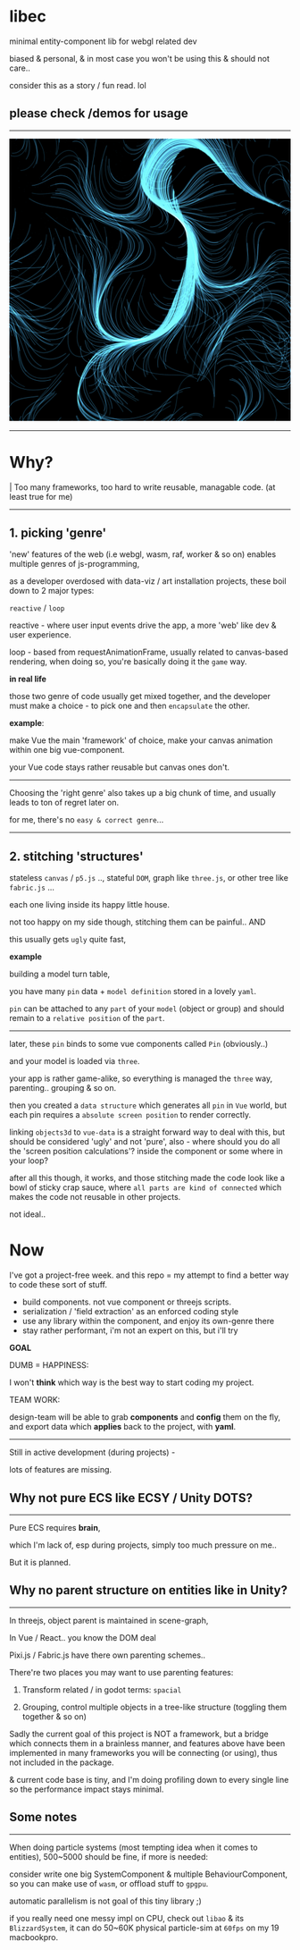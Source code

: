 # libec
minimal entity-component lib for webgl related dev

biased & personal, & in most case you won't be using this & should not care..

consider this as a story / fun read. lol


## please check /demos for usage
---
![capture](demos/capture.png)

---

# Why?
| Too many frameworks, too hard to write reusable, managable code. (at least true for me)


---

## 1. picking 'genre'

'new' features of the web (i.e webgl, wasm, raf, worker & so on) enables multiple genres of js-programming, 

as a developer overdosed with data-viz / art installation projects, these boil down to 2 major types:

`reactive` / `loop`

reactive - where user input events drive the app, a more 'web' like dev & user experience.

loop - based from requestAnimationFrame, usually related to canvas-based rendering, when doing so, you're basically doing it the `game` way.


**in real life**

those two genre of code usually get mixed together, and the developer must make a choice - to pick one and then `encapsulate` the other.

**example**:

make Vue the main 'framework' of choice, make your canvas animation within one big vue-component.

your Vue code stays rather reusable but canvas ones don't.


---

Choosing the 'right genre' also takes up a big chunk of time, and usually leads to ton of regret later on.

for me, there's no `easy & correct genre`... 

---

## 2. stitching 'structures'

stateless `canvas` / `p5.js` .., stateful `DOM`, graph like `three.js`, or other tree like `fabric.js` ...

each one living inside its happy little house.

not too happy on my side though, stitching them can be painful..
AND

this usually gets `ugly` quite fast, 

**example** 

building a model turn table,

you have many `pin` data + `model definition` stored in a lovely `yaml`.

`pin` can be attached to any `part` of your `model` (object or group) and should remain to a `relative position` of the `part`.

---

later, these `pin` binds to some vue components called `Pin` (obviously..)

and your model is loaded via `three`.

your app is rather game-alike, so everything is managed the `three` way, parenting.. grouping & so on.

then you created a `data structure` which generates all `pin` in `Vue` world, but each pin requires a `absolute screen position` to render correctly.

linking `objects3d` to `vue-data` is a straight forward way to deal with this, but should be considered 'ugly' and not 'pure', also - where should you do all the 'screen position calculations'? inside the component or some where in your loop?

after all this though, it works, and those stitching made the code look like a bowl of sticky crap sauce, where `all parts are kind of connected` which makes the code not reusable in other projects.

not ideal..



# Now

I've got a project-free week. and this repo = my attempt to find a better way to code these sort of stuff.

- build components. not vue component or threejs scripts.
- serialization / 'field extraction' as an enforced coding style
- use any library within the component, and enjoy its own-genre there
- stay rather performant, i'm not an expert on this, but i'll try

**GOAL**

DUMB = HAPPINESS:

I won't **think** which way is the best way to start coding my project.

TEAM WORK:

design-team will be able to grab **components** and **config** them on the fly, and export data which **applies** back to the project, with **yaml**.



----

Still in active development (during projects) - 

lots of features are missing.


## Why not pure ECS like ECSY / Unity DOTS?
---
Pure ECS requires **brain**, 

which I'm lack of, esp during projects, simply too much pressure on me..

But it is planned.


## Why no parent structure on entities like in Unity?
---
In threejs, object parent is maintained in scene-graph, 

In Vue / React.. you know the DOM deal

Pixi.js / Fabric.js have there own parenting schemes.. 

There're two places you may want to use parenting features:

1. Transform related / in godot terms: `spacial`

2. Grouping, control multiple objects in a tree-like structure (toggling them together & so on)

Sadly the current goal of this project is NOT a framework, but a bridge which connects them in a brainless manner, and features above have been implemented in many frameworks you will be connecting (or using), thus not included in the package.

& current code base is tiny, and I'm doing profiling down to every single line so the performance impact stays minimal.


## Some notes
---

When doing particle systems (most tempting idea when it comes to entities), 500~5000 should be fine, if more is needed:

consider write one big SystemComponent & multiple BehaviourComponent, so you can make use of `wasm`, or offload stuff to `gpgpu`. 

automatic parallelism is not goal of this tiny library ;)

if you really need one messy impl on CPU, check out `libao` & its `BlizzardSystem`, it can do 50~60K physical particle-sim at `60fps` on my 19 macbookpro.

